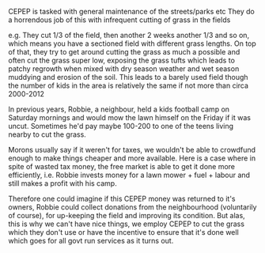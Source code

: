 CEPEP is tasked with general maintenance of the streets/parks etc
They do a horrendous job of this with infrequent cutting of grass in the fields

e.g. They cut 1/3 of the field, then another 2 weeks another 1/3 and so on, which means you have a sectioned field with different grass lengths. On top of that, they try to get around cutting the grass as much a possible and often cut the grass super low, exposing the grass tufts which leads to patchy regrowth when mixed with dry season weather and wet season muddying and erosion of the soil.
This leads to a barely used field though the number of kids in the area is relatively the same if not more than circa 2000-2012

In previous years, Robbie, a neighbour, held a kids football camp on Saturday mornings and would mow the lawn himself on the Friday if it was uncut. Sometimes he'd pay maybe 100-200 to one of the teens living nearby to cut the grass.

Morons usually say if it weren't for taxes, we wouldn't be able to crowdfund enough to make things cheaper and more available. Here is a case where in spite of wasted tax money, the free market is able to get it done more efficiently, i.e. Robbie invests money for a lawn mower + fuel + labour and still makes a profit with his camp.

Therefore one could imagine if this CEPEP money was returned to it's owners, Robbie could collect donations from the neighbourhood (voluntarily of course), for up-keeping the field and improving its condition. But alas, this is why we can't have nice things, we employ CEPEP to cut the grass which they don't use or have the incentive to ensure that it's done well which goes for all govt run services as it turns out.





